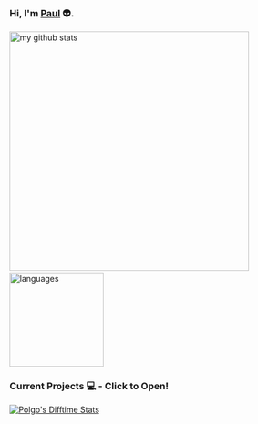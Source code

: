 ### Hi, I'm [Paul](https://dinogomez.github.io/)  👽.


<!--the intersection of web & ML to build scalable machines **to help customers**. I also write about effective ML, learning, and career **to help readers.** Currently an undergrad CS student and working as **Google Summer Of Code Student [@Mozilla](https://github.com/mozilla)**. -->
<p align="left">
<img src="https://github-readme-stats.vercel.app/api?username=dinogomez&show_icons=true&theme=dark&show_icons=true&count_private=true&hide_title=true&hide_border=true" alt="my github stats" width="420"/>&nbsp;<img src="https://github-readme-stats.vercel.app/api/top-langs/?username=dinogomez&layout=compact&theme=dark" alt="languages" height="165">
</p>

 


    
<!--
- 🔭 I’m currently working on ML projects.
- 🌱 I’m currently learning GAN, Reactjs, and helping tech community through my [writing](https://medium.com/@shubhamkrai123).
- 👯 I’m willing to collaborate on building communitites, and research projects in ML.
- 🤔 I’m looking for help in form of contributions to the [`gatsby-starter-plasma`](https://github.com/imskr/gatsby-starter-plasma) repository.
-->
### Current Projects 💻 - Click to Open!


 <a href="https://dinogomez.github.io/Timediff.js/">
<img align="" src="https://github-readme-stats.vercel.app/api/pin/?username=dinogomez&repo=Timediff.js&theme=dark" alt="Polgo's Difftime Stats" /></a>
<!--


### Statistics 📈 
  
<a href="https://codestats.net/users/Polgo">
 <img align="middle" src='https://codestats-readme.wegfan.cn/history-graph/Polgo?width=850&height=300&bg_color=151515&timezone=08:00&history_days=21&max_languages=9&language_colors=["3e4053","f15854","5da5da","faa43a","60bd68","f17cb0","b2912f","decf3f","b276b2","808080"]' alt="Polgo's Code::Stats history graph" />
</a> -->


